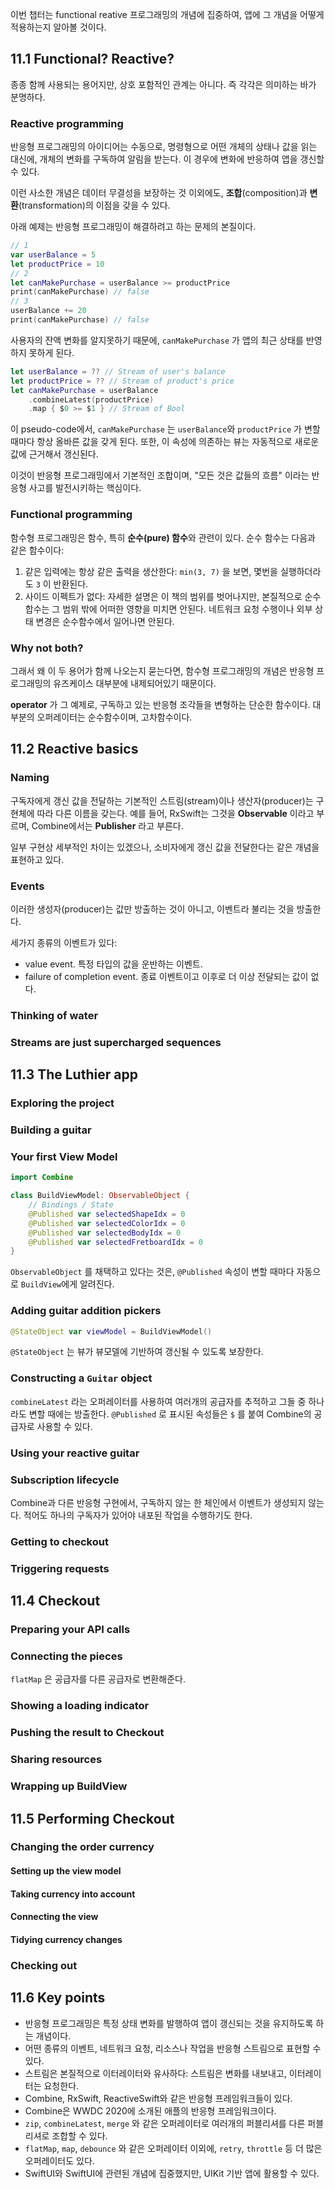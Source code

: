 이번 챕터는 functional reative 프로그래밍의 개념에 집중하여, 앱에 그 개념을 어떻게 적용하는지 알아볼 것이다.

## 11.1 Functional? Reactive?
종종 함께 사용되는 용어지만, 상호 포함적인 관계는 아니다. 즉 각각은 의미하는 바가 분명하다.

### Reactive programming
반응형 프로그래밍의 아이디어는 수동으로, 명령형으로 어떤 개체의 상태나 값을 읽는 대신에, 개체의 변화를 구독하여 알림을 받는다. 이 경우에 변화에 반응하여 앱을 갱신할 수 있다. 

이런 사소한 개념은 데이터 무결성을 보장하는 것 이외에도, **조합**(composition)과 **변환**(transformation)의 이점을 갖을 수 있다.

아래 예제는 반응형 프로그래밍이 해결하려고 하는 문제의 본질이다.
```swift
// 1 
var userBalance = 5 
let productPrice = 10  
// 2 
let canMakePurchase = userBalance >= productPrice 
print(canMakePurchase) // false
// 3 
userBalance += 20 
print(canMakePurchase) // false
```

 사용자의 잔액 변화를 알지못하기 때문에, `canMakePurchase` 가 앱의 최근 상태를 반영하지 못하게 된다.
 
```swift
let userBalance = ?? // Stream of user's balance 
let productPrice = ?? // Stream of product's price  
let canMakePurchase = userBalance   
	.combineLatest(productPrice)   
	.map { $0 >= $1 } // Stream of Bool
```

이 pseudo-code에서, `canMakePurchase` 는 `userBalance`와 `productPrice` 가 변할 때마다 항상 올바른 값을 갖게 된다. 또한, 이 속성에 의존하는 뷰는 자동적으로 새로운 값에 근거해서 갱신된다.

이것이 반응형 프로그래밍에서 기본적인 조합이며, "모든 것은 값들의 흐름" 이라는 반응형 사고를 발전시키하는 핵심이다.

### Functional programming
함수형 프로그래밍은 함수, 특히 **순수(pure) 함수**와 관련이 있다.
순수 함수는 다음과 같은 함수이다:
1. 같은 입력에는 항상 같은 출력을 생산한다: `min(3, 7)` 을 보면, 몇번을 실행하더라도 `3` 이 반환된다.
2. 사이드 이펙트가 없다: 자세한 설명은 이 책의 범위를 벗어나지만, 본질적으로 순수합수는 그 범위 밖에 어떠한 영향을 미치면 안된다. 네트워크 요청 수행이나 외부 상태 변경은 순수함수에서 일어나면 안된다.

### Why not both?
그래서 왜 이 두 용어가 함께 나오는지 묻는다면, 함수형 프로그래밍의 개념은 반응형 프로그래밍의 유즈케이스 대부분에 내제되어있기 때문이다.

**operator** 가 그 예제로, 구독하고 있는 반응형 조각들을 변형하는 단순한 함수이다. 대부분의 오퍼레이터는 순수함수이며, 고차함수이다.

## 11.2 Reactive basics

### Naming
구독자에게 갱신 값을 전달하는 기본적인 스트림(stream)이나 생산자(producer)는 구현체에 따라 다른 이름을 갖는다. 예를 들어, RxSwift는 그것을 **Observable** 이라고 부르며, Combine에서는 **Publisher** 라고 부른다.

일부 구현상 세부적인 차이는 있겠으나, 소비자에게 갱신 값을 전달한다는 같은 개념을 표현하고 있다.

### Events
이러한 생성자(producer)는 값만 방출하는 것이 아니고, 이벤트라 불리는 것을 방출한다.

세가지 종류의 이벤트가 있다:
- value event. 특정 타입의 값을 운반하는 이벤트.
- failure of completion event. 종료 이벤트이고 이후로 더 이상 전달되는 값이 없다.

### Thinking of water
### Streams are just supercharged sequences

## 11.3 The Luthier app
### Exploring the project
### Building a guitar
### Your first View Model

```swift
import Combine  

class BuildViewModel: ObservableObject {   
	// Bindings / State   
	@Published var selectedShapeIdx = 0   
	@Published var selectedColorIdx = 0   
	@Published var selectedBodyIdx = 0   
	@Published var selectedFretboardIdx = 0 
}
```

`ObservableObject` 를 채택하고 있다는 것은, `@Published` 속성이 변할 때마다 자동으로 `BuildView`에게 알려진다.

### Adding guitar addition pickers
```swift
@StateObject var viewModel = BuildViewModel()
```
`@StateObject` 는 뷰가 뷰모델에 기반하여 갱신될 수 있도록 보장한다.

### Constructing a `Guitar` object
`combineLatest` 라는 오퍼레이터를 사용하여 여러개의 공급자를 추적하고 그들 중 하나라도 변할 때에는 방출한다. `@Published` 로 표시된 속성들은 `$` 를 붙여 Combine의 공급자로 사용할 수 있다.

### Using your reactive guitar


### Subscription lifecycle
Combine과 다른 반응형 구현에서, 구독하지 않는 한 체인에서 이벤트가 생성되지 않는다. 적어도 하나의 구독자가 있어야 내포된 작업을 수행하기도 한다.

### Getting to checkout

### Triggering requests

## 11.4 Checkout
### Preparing your API calls

### Connecting the pieces
`flatMap` 은 공급자를 다른 공급자로 변환해준다.

### Showing a loading indicator

### Pushing the result to Checkout

### Sharing resources

### Wrapping up BuildView

## 11.5 Performing Checkout
### Changing the order currency
#### Setting up the view model
#### Taking currency into account
#### Connecting the view
#### Tidying currency changes
### Checking out
## 11.6 Key points
- 반응형 프로그래밍은 특정 상태 변화를 발행하여 앱이 갱신되는 것을 유지하도록 하는 개념이다.
- 어떤 종류의 이벤트, 네트워크 요청, 리소스나 작업을 반응형 스트림으로 표현할 수 있다.
- 스트림은 본질적으로 이터레이터와 유사하다: 스트림은 변화를 내보내고, 이터레이터는 요청한다.
- Combine, RxSwift, ReactiveSwift와 같은 반응형 프레임워크들이 있다.
- Combine은 WWDC 2020에 소개된 애플의 반응형 프레임워크이다.
- `zip`, `combineLatest`, `merge` 와 같은 오퍼레이터로 여러개의 퍼블리셔를 다른 퍼블리셔로 조합할 수 있다.
- `flatMap`, `map`, `debounce` 와 같은 오퍼레이터 이외에, `retry`, `throttle` 등 더 많은 오퍼레이터도 있다. 
- SwiftUI와 SwiftUI에 관련된 개념에 집중했지만, UIKit 기반 앱에 활용할 수 있다.